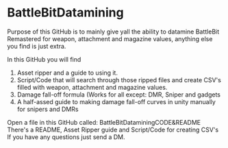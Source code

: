 # BattleBitDatamining
Purpose of this GitHub is to mainly give yall the ability to datamine BattleBit Remastered for weapon, attachment and magazine values, anything else you find is just extra.

In this GitHub you will find
1. Asset ripper and a guide to using it.
2. Script/Code that will search through those ripped files and create CSV's filled with weapon, attachment and magazine values.
3. Damage fall-off formula (Works for all except: DMR, Sniper and gadgets
4. A half-assed guide to making damage fall-off curves in unity manually for snipers and DMRs

Open a file in this GitHub called: BattleBitDataminingCODE&README
There's a README, Asset Ripper guide and Script/Code for creating CSV's 
If you have any questions just send a DM.
